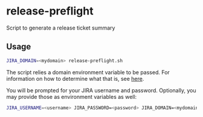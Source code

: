 # release-preflight

Script to generate a release ticket summary 

## Usage

```bash
JIRA_DOMAIN=<mydomain> release-preflight.sh
```

The script relies a domain environment variable to be passed. For information on how to determine what that is, see [here](https://developer.atlassian.com/cloud/jira/platform/rest/v3).

You will be prompted for your JIRA username and password. Optionally, you may provide those as environment variables as well:

```bash
JIRA_USERNAME=<username> JIRA_PASSWORD=<password> JIRA_DOMAIN=<mydomain> release-preflight.sh
```
